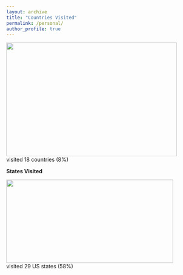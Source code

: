 ```yaml
---
layout: archive
title: "Countries Visited"
permalink: /personal/
author_profile: true
---
```


<img src="http://chart.apis.google.com/chart?cht=map:fixed=-70,-180,80,180&chs=450x300&chf=bg,s,336699&chco=d0d0d0,cc0000&chd=s:999999999999999999&chld=US|BS|BT|BD|IN|JP|NP|CN|VA|SE|ES|PT|NO|IS|IT|DK|FR|ID" width="450" height="300" ><br/>visited 18 countries (8%)<br/>

**States Visited**

<img src="http://chart.apis.google.com/chart?cht=t&chtm=usa&chs=440x220&chf=bg,s,336699&chco=d0d0d0,cc0000&chd=s:99999999999999999999999999999&chld=WVVAVTUTTXTNPAOKOHNCNYNMNVMOMIMAMDKYKSINILGAFLCTDECOCAAKNJ" width="440" height="220" ><br/>visited 29 US states (58%)
